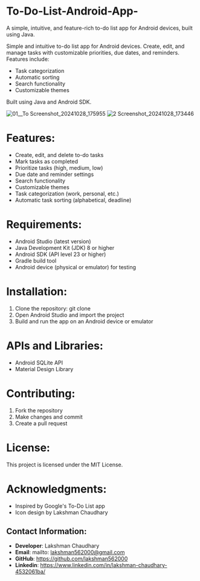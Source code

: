 # To-Do-List-Android-App-

A simple, intuitive, and feature-rich to-do list app for Android devices, built using Java.

Simple and intuitive to-do list app for Android devices. Create, edit, and manage tasks with customizable priorities, due dates, and reminders. Features include:

- Task categorization
- Automatic sorting
- Search functionality
- Customizable themes

Built using Java and Android SDK.


![01__To Screenshot_20241028_175955](https://github.com/user-attachments/assets/0d784039-9cae-4b54-94e2-8fcbe6ca48e6)
![2 Screenshot_20241028_173446](https://github.com/user-attachments/assets/adfb71b8-2ec4-4567-adf6-efd8febfae0d)


# Features:

- Create, edit, and delete to-do tasks
- Mark tasks as completed
- Prioritize tasks (high, medium, low)
- Due date and reminder settings
- Search functionality
- Customizable themes
- Task categorization (work, personal, etc.)
- Automatic task sorting (alphabetical, deadline)

# Requirements:

- Android Studio (latest version)
- Java Development Kit (JDK) 8 or higher
- Android SDK (API level 23 or higher)
- Gradle build tool
- Android device (physical or emulator) for testing

# Installation:

1. Clone the repository: git clone
2. Open Android Studio and import the project
3. Build and run the app on an Android device or emulator

# APIs and Libraries:

- Android SQLite API
- Material Design Library

# Contributing:

1. Fork the repository
2. Make changes and commit
3. Create a pull request

# License:

This project is licensed under the MIT License.

# Acknowledgments:

- Inspired by Google's To-Do List app
- Icon design by Lakshman Chaudhary

## Contact Information:

- **Developer**: Lakshman Chaudhary
- **Email**: mailto: lakshman562000@gmail.com
- **GitHub**: https://github.com/lakshman562000
- **Linkedin**: https://www.linkedin.com/in/lakshman-chaudhary-4532061ba/
  
